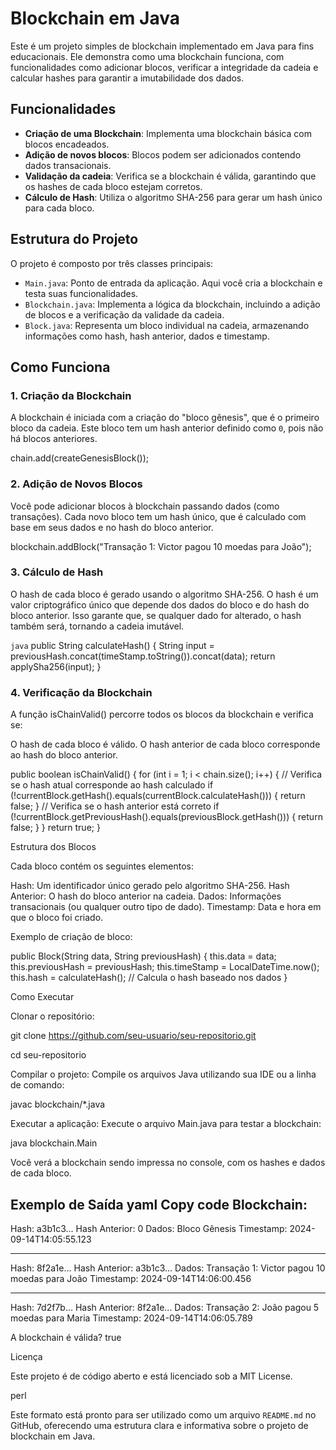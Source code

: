 # Blockchain em Java

Este é um projeto simples de blockchain implementado em Java para fins educacionais. Ele demonstra como uma blockchain funciona, com funcionalidades como adicionar blocos, verificar a integridade da cadeia e calcular hashes para garantir a imutabilidade dos dados.

## Funcionalidades

- **Criação de uma Blockchain**: Implementa uma blockchain básica com blocos encadeados.
- **Adição de novos blocos**: Blocos podem ser adicionados contendo dados transacionais.
- **Validação da cadeia**: Verifica se a blockchain é válida, garantindo que os hashes de cada bloco estejam corretos.
- **Cálculo de Hash**: Utiliza o algoritmo SHA-256 para gerar um hash único para cada bloco.

## Estrutura do Projeto

O projeto é composto por três classes principais:

- `Main.java`: Ponto de entrada da aplicação. Aqui você cria a blockchain e testa suas funcionalidades.
- `Blockchain.java`: Implementa a lógica da blockchain, incluindo a adição de blocos e a verificação da validade da cadeia.
- `Block.java`: Representa um bloco individual na cadeia, armazenando informações como hash, hash anterior, dados e timestamp.

## Como Funciona

### 1. Criação da Blockchain

A blockchain é iniciada com a criação do "bloco gênesis", que é o primeiro bloco da cadeia. Este bloco tem um hash anterior definido como `0`, pois não há blocos anteriores.

chain.add(createGenesisBlock());

### 2. Adição de Novos Blocos

Você pode adicionar blocos à blockchain passando dados (como transações). Cada novo bloco tem um hash único, que é calculado com base em seus dados e no hash do bloco anterior.

blockchain.addBlock("Transação 1: Victor pagou 10 moedas para João");

### 3. Cálculo de Hash

O hash de cada bloco é gerado usando o algoritmo SHA-256. O hash é um valor criptográfico único que depende dos dados do bloco e do hash do bloco anterior. Isso garante que, se qualquer dado for alterado, o hash também será, tornando a cadeia imutável.

```java```
public String calculateHash() {
    String input = previousHash.concat(timeStamp.toString()).concat(data);
    return applySha256(input);
}

### 4. Verificação da Blockchain

A função isChainValid() percorre todos os blocos da blockchain e verifica se:

O hash de cada bloco é válido.
O hash anterior de cada bloco corresponde ao hash do bloco anterior.

public boolean isChainValid() {
    for (int i = 1; i < chain.size(); i++) {
        // Verifica se o hash atual corresponde ao hash calculado
        if (!currentBlock.getHash().equals(currentBlock.calculateHash())) {
            return false;
        }
        // Verifica se o hash anterior está correto
        if (!currentBlock.getPreviousHash().equals(previousBlock.getHash())) {
            return false;
        }
    }
    return true;
}

Estrutura dos Blocos

Cada bloco contém os seguintes elementos:

Hash: Um identificador único gerado pelo algoritmo SHA-256.
Hash Anterior: O hash do bloco anterior na cadeia.
Dados: Informações transacionais (ou qualquer outro tipo de dado).
Timestamp: Data e hora em que o bloco foi criado.

Exemplo de criação de bloco:

public Block(String data, String previousHash) {
    this.data = data;
    this.previousHash = previousHash;
    this.timeStamp = LocalDateTime.now();
    this.hash = calculateHash(); // Calcula o hash baseado nos dados
}

Como Executar

Clonar o repositório:

git clone https://github.com/seu-usuario/seu-repositorio.git

cd seu-repositorio

Compilar o projeto: Compile os arquivos Java utilizando sua IDE ou a linha de comando:

javac blockchain/*.java

Executar a aplicação: Execute o arquivo Main.java para testar a blockchain:

java blockchain.Main

Você verá a blockchain sendo impressa no console, com os hashes e dados de cada bloco.

Exemplo de Saída
yaml
Copy code
Blockchain:
-------------------
Hash: a3b1c3...
Hash Anterior: 0
Dados: Bloco Gênesis
Timestamp: 2024-09-14T14:05:55.123

-------------------
Hash: 8f2a1e...
Hash Anterior: a3b1c3...
Dados: Transação 1: Victor pagou 10 moedas para João
Timestamp: 2024-09-14T14:06:00.456

-------------------
Hash: 7d2f7b...
Hash Anterior: 8f2a1e...
Dados: Transação 2: João pagou 5 moedas para Maria
Timestamp: 2024-09-14T14:06:05.789

A blockchain é válida? true

Licença

Este projeto é de código aberto e está licenciado sob a MIT License.

perl

Este formato está pronto para ser utilizado como um arquivo `README.md` no GitHub, oferecendo uma estrutura clara e informativa sobre o projeto de blockchain em Java.

